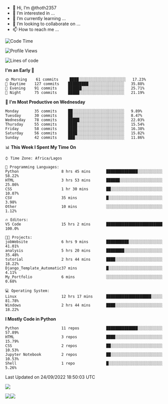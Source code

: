 <!---
thoth2357/thoth2357 is a ✨ special ✨ repository because its `README.md` (this file) appears on your GitHub profile.
You can click the Preview link to take a look at your changes.
--->

- 👋 Hi, I’m @thoth2357
- 👀 I’m interested in ...
- 🌱 I’m currently learning ...
- 💞️ I’m looking to collaborate on ...
- 📫 How to reach me ...




<!--START_SECTION:waka-->
![Code Time](http://img.shields.io/badge/Code%20Time-1%2C758%20hrs-blue)

![Profile Views](http://img.shields.io/badge/Profile%20Views-3-blue)

![Lines of code](https://img.shields.io/badge/From%20Hello%20World%20I%27ve%20Written-445%20Thousand%20lines%20of%20code-blue)

**I'm an Early 🐤** 

```text
🌞 Morning    61 commits     ████░░░░░░░░░░░░░░░░░░░░░   17.23% 
🌆 Daytime    127 commits    █████████░░░░░░░░░░░░░░░░   35.88% 
🌃 Evening    91 commits     ██████░░░░░░░░░░░░░░░░░░░   25.71% 
🌙 Night      75 commits     █████░░░░░░░░░░░░░░░░░░░░   21.19%

```
📅 **I'm Most Productive on Wednesday** 

```text
Monday       35 commits     ██░░░░░░░░░░░░░░░░░░░░░░░   9.89% 
Tuesday      30 commits     ██░░░░░░░░░░░░░░░░░░░░░░░   8.47% 
Wednesday    78 commits     █████░░░░░░░░░░░░░░░░░░░░   22.03% 
Thursday     55 commits     ████░░░░░░░░░░░░░░░░░░░░░   15.54% 
Friday       58 commits     ████░░░░░░░░░░░░░░░░░░░░░   16.38% 
Saturday     56 commits     ████░░░░░░░░░░░░░░░░░░░░░   15.82% 
Sunday       42 commits     ███░░░░░░░░░░░░░░░░░░░░░░   11.86%

```


📊 **This Week I Spent My Time On** 

```text
⌚︎ Time Zone: Africa/Lagos

💬 Programming Languages: 
Python                   8 hrs 45 mins       ██████████████░░░░░░░░░░░   58.22% 
HTML                     3 hrs 53 mins       ██████░░░░░░░░░░░░░░░░░░░   25.86% 
CSS                      1 hr 30 mins        ██░░░░░░░░░░░░░░░░░░░░░░░   10.07% 
CSV                      35 mins             █░░░░░░░░░░░░░░░░░░░░░░░░   3.98% 
Other                    10 mins             ░░░░░░░░░░░░░░░░░░░░░░░░░   1.12%

🔥 Editors: 
VS Code                  15 hrs 2 mins       █████████████████████████   100.0%

🐱‍💻 Projects: 
jobWebsite               6 hrs 9 mins        ██████████░░░░░░░░░░░░░░░   41.01% 
analysis                 5 hrs 20 mins       ████████░░░░░░░░░░░░░░░░░   35.48% 
tutorial                 2 hrs 44 mins       ████░░░░░░░░░░░░░░░░░░░░░   18.22% 
Django_Template_Automatic37 mins             █░░░░░░░░░░░░░░░░░░░░░░░░   4.11% 
My_Portfolio             6 mins              ░░░░░░░░░░░░░░░░░░░░░░░░░   0.68%

💻 Operating System: 
Linux                    12 hrs 17 mins      ████████████████████░░░░░   81.78% 
Windows                  2 hrs 44 mins       ████░░░░░░░░░░░░░░░░░░░░░   18.22%

```

**I Mostly Code in Python** 

```text
Python                   11 repos            ██████████████░░░░░░░░░░░   57.89% 
HTML                     3 repos             ████░░░░░░░░░░░░░░░░░░░░░   15.79% 
CSS                      2 repos             ██░░░░░░░░░░░░░░░░░░░░░░░   10.53% 
Jupyter Notebook         2 repos             ██░░░░░░░░░░░░░░░░░░░░░░░   10.53% 
Shell                    1 repo              █░░░░░░░░░░░░░░░░░░░░░░░░   5.26%

```



 Last Updated on 24/09/2022 18:50:03 UTC
<!--END_SECTION:waka-->
![](http://github-profile-summary-cards.vercel.app/api/cards/profile-details?username=thoth2357&theme=2077)

![](http://github-profile-summary-cards.vercel.app/api/cards/stats?username=thoth2357&theme=2077)![](http://github-profile-summary-cards.vercel.app/api/cards/productive-time?username=thoth2357&theme=2077&utcOffset=8)
